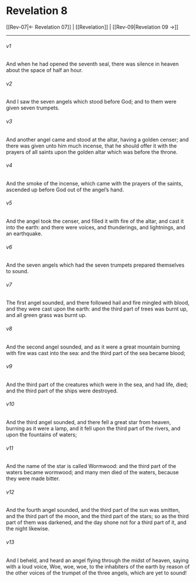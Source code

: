 # Revelation 8

[[Rev-07|← Revelation 07]] | [[Revelation]] | [[Rev-09|Revelation 09 →]]
***

###### v1
And when he had opened the seventh seal, there was silence in heaven about the space of half an hour.
###### v2
And I saw the seven angels which stood before God; and to them were given seven trumpets.
###### v3
And another angel came and stood at the altar, having a golden censer; and there was given unto him much incense, that he should offer it with the prayers of all saints upon the golden altar which was before the throne.
###### v4
And the smoke of the incense, which came with the prayers of the saints, ascended up before God out of the angel’s hand.
###### v5
And the angel took the censer, and filled it with fire of the altar, and cast it into the earth: and there were voices, and thunderings, and lightnings, and an earthquake.
###### v6
And the seven angels which had the seven trumpets prepared themselves to sound.
###### v7
The first angel sounded, and there followed hail and fire mingled with blood, and they were cast upon the earth: and the third part of trees was burnt up, and all green grass was burnt up.
###### v8
And the second angel sounded, and as it were a great mountain burning with fire was cast into the sea: and the third part of the sea became blood;
###### v9
And the third part of the creatures which were in the sea, and had life, died; and the third part of the ships were destroyed.
###### v10
And the third angel sounded, and there fell a great star from heaven, burning as it were a lamp, and it fell upon the third part of the rivers, and upon the fountains of waters;
###### v11
And the name of the star is called Wormwood: and the third part of the waters became wormwood; and many men died of the waters, because they were made bitter.
###### v12
And the fourth angel sounded, and the third part of the sun was smitten, and the third part of the moon, and the third part of the stars; so as the third part of them was darkened, and the day shone not for a third part of it, and the night likewise.
###### v13
And I beheld, and heard an angel flying through the midst of heaven, saying with a loud voice, Woe, woe, woe, to the inhabiters of the earth by reason of the other voices of the trumpet of the three angels, which are yet to sound! 
